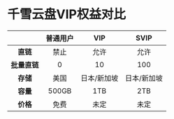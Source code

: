 # 千雪云盘VIP权益对比

|  | 普通用户 | VIP | SVIP |
|:---:|:---:|:---:|:---:|
| **直链** | 禁止 | 允许 | 允许 |
| **批量直链** | 0 | 10 | 100 |
| **存储** | 美国 | 日本/新加坡 | 日本/新加坡 |
| **容量** | 500GB | 1TB | 2TB |
| **价格** | 免费 | 未定 | 未定 |

<style>
    #千雪云盘vip权益对比 {
        text-align: left;
    }

    #友情链接 {
        text-align: left;
    }
</style>